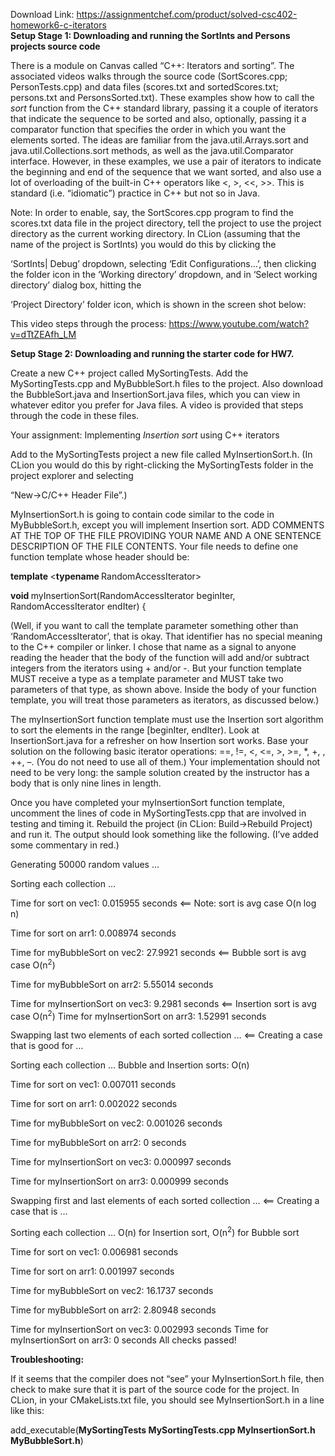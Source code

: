 Download Link: https://assignmentchef.com/product/solved-csc402-homework6-c-iterators
<br>
<strong>Setup Stage 1:  Downloading and running the SortInts and Persons projects source code </strong>

There is a module on Canvas called “C++:  Iterators and sorting”.  The associated videos walks through the source code (SortScores.cpp; PersonTests.cpp) and data files (scores.txt and sortedScores.txt; persons.txt and PersonsSorted.txt).  These examples show how to call the <em>sort</em> function from the C++ standard library, passing it a couple of iterators that indicate the sequence to be sorted and also, optionally, passing it a comparator function that specifies the order in which you want the elements sorted.  The ideas are familiar from the java.util.Arrays.sort and java.util.Collections.sort methods, as well as the java.util.Comparator interface.  However, in these examples, we use a pair of iterators to indicate the beginning and end of the sequence that we want sorted, and also use a lot of overloading of the built-in C++ operators like &lt;, &gt;, &lt;&lt;, &gt;&gt;.  This is standard (i.e. “idiomatic”) practice in C++ but not so in Java.




Note:  In order to enable, say, the SortScores.cpp program to find the scores.txt data file in the project directory, tell the project to use the project directory as the current working directory.  In CLion (assuming that the name of the project is SortInts) you would do this by clicking the

‘SortInts| Debug’ dropdown, selecting ‘Edit Configurations…’, then clicking the folder icon in the ‘Working directory’ dropdown, and in ‘Select working directory’ dialog box, hitting the

‘Project Directory’ folder icon, which is shown in the screen shot below:




This video steps through the process:  https://www.youtube.com/watch?v=dTtZEAfh_LM

<strong>Setup Stage 2:  Downloading and running the starter code for HW7. </strong>

Create a new C++ project called MySortingTests.  Add the MySortingTests.cpp and MyBubbleSort.h files to the project.  Also download the BubbleSort.java and InsertionSort.java files, which you can view in whatever editor you prefer for Java files.  A video is provided that steps through the code in these files.

Your assignment:  Implementing <em>Insertion sort</em> using C++ iterators

Add to the MySortingTests project a new file called MyInsertionSort.h.  (In CLion you would do this by right-clicking the MySortingTests folder in the project explorer and selecting

“New-&gt;C/C++ Header File”.)

MyInsertionSort.h is going to contain code similar to the code in MyBubbleSort.h, except you will implement Insertion sort.  ADD COMMENTS AT THE TOP OF THE FILE PROVIDING YOUR NAME AND A ONE SENTENCE DESCRIPTION OF THE FILE CONTENTS.  Your file needs to define one function template whose header should be:

<strong>template </strong>&lt;<strong>typename </strong>RandomAccessIterator&gt;

<strong>void </strong>myInsertionSort(RandomAccessIterator beginIter, RandomAccessIterator endIter) {




(Well, if you want to call the template parameter something other than ‘RandomAccessIterator’, that is okay.  That identifier has no special meaning to the C++ compiler or linker.  I chose that name as a signal to anyone reading the header that the body of the function will add and/or subtract integers from the iterators using + and/or -.  But your function template MUST receive a type as a template parameter and MUST take two parameters of that type, as shown above.  Inside the body of your function template, you will treat those parameters as iterators, as discussed below.)




The myInsertionSort function template must use the Insertion sort algorithm to sort the elements in the range [beginIter, endIter).  Look at InsertionSort.java for a refresher on how Insertion sort works.  Base your solution on the following basic iterator operations:  ==, !=, &lt;, &lt;=, &gt;, &gt;=, *, +, , ++, –.  (You do not need to use all of them.)  Your implementation should not need to be very long:  the sample solution created by the instructor has a body that is only nine lines in length.




Once you have completed your myInsertionSort function template, uncomment the lines of code in MySortingTests.cpp that are involved in testing and timing it.  Rebuild the project (in CLion:  Build-&gt;Rebuild Project) and run it.  The output should look something like the following.  (I’ve added some commentary in red.)




Generating 50000 random values …

Sorting each collection …

Time for sort on vec1: 0.015955 seconds  &lt;== Note:  sort is avg case O(n log n)

Time for sort on arr1: 0.008974 seconds

Time for myBubbleSort on vec2: 27.9921 seconds   &lt;== Bubble sort is avg case O(n<sup>2</sup>)

Time for myBubbleSort on arr2: 5.55014 seconds

Time for myInsertionSort on vec3: 9.2981 seconds  &lt;== Insertion sort is avg case O(n<sup>2</sup>) Time for myInsertionSort on arr3: 1.52991 seconds

Swapping last two elements of each sorted collection … &lt;== Creating a case that is good for …

Sorting each collection …                                                         Bubble and Insertion sorts: O(n)

Time for sort on vec1: 0.007011 seconds

Time for sort on arr1: 0.002022 seconds

Time for myBubbleSort on vec2: 0.001026 seconds

Time for myBubbleSort on arr2: 0 seconds

Time for myInsertionSort on vec3: 0.000997 seconds

Time for myInsertionSort on arr3: 0.000999 seconds

Swapping first and last elements of each sorted collection …  &lt;== Creating a case that is …

Sorting each collection …                                       O(n) for Insertion sort, O(n<sup>2</sup>) for Bubble sort

Time for sort on vec1: 0.006981 seconds

Time for sort on arr1: 0.001997 seconds

Time for myBubbleSort on vec2: 16.1737 seconds

Time for myBubbleSort on arr2: 2.80948 seconds

Time for myInsertionSort on vec3: 0.002993 seconds Time for myInsertionSort on arr3: 0 seconds All checks passed!







<strong>Troubleshooting: </strong>

If it seems that the compiler does not “see” your MyInsertionSort.h file, then check to make sure that it is part of the source code for the project.  In CLion, in your CMakeLists.txt file, you should see MyInsertionSort.h in a line like this:




add_executable(<strong>MySortingTests MySortingTests.cpp MyInsertionSort.h MyBubbleSort.h</strong>)


